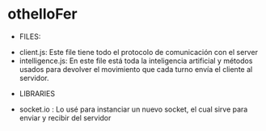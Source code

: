 # othelloFer
* FILES:
- client.js: Este file tiene todo el protocolo de comunicación con el server
- intelligence.js: En este file está toda la inteligencia artificial y métodos usados
  para devolver el movimiento que cada turno envía el cliente al servidor.

* LIBRARIES

- socket.io : Lo usé para instanciar un nuevo socket, el cual sirve para enviar y recibir del servidor
